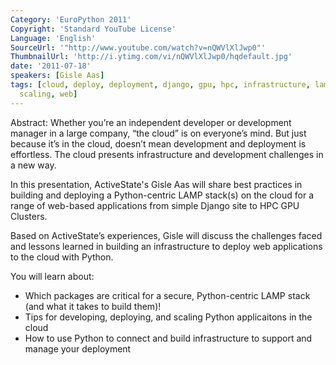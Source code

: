 ```yaml
---
Category: 'EuroPython 2011'
Copyright: 'Standard YouTube License'
Language: 'English'
SourceUrl: '"http://www.youtube.com/watch?v=nQWVlXlJwp0"'
ThumbnailUrl: 'http://i.ytimg.com/vi/nQWVlXlJwp0/hqdefault.jpg'
date: '2011-07-18'
speakers: [Gisle Aas]
tags: [cloud, deploy, deployment, django, gpu, hpc, infrastructure, lamp, packages,
  scaling, web]
---
```

Abstract: Whether you’re an independent developer or development manager in a
large company, “the cloud” is on everyone’s mind. But just because it’s in the
cloud, doesn’t mean development and deployment is effortless. The cloud
presents infrastructure and development challenges in a new way.

In this presentation, ActiveState's Gisle Aas will share best practices in
building and deploying a Python-centric LAMP stack(s) on the cloud for a range
of web-based applications from simple Django site to HPC GPU Clusters.

Based on ActiveState’s experiences, Gisle will discuss the challenges faced
and lessons learned in building an infrastructure to deploy web applications
to the cloud with Python.

You will learn about:

  * Which packages are critical for a secure, Python-centric LAMP stack (and what it takes to build them)! 
  * Tips for developing, deploying, and scaling Python applicaitons in the cloud 
  * How to use Python to connect and build infrastructure to support and manage your deployment

